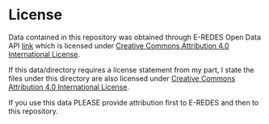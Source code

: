 # License

Data contained in this repository was obtained through E-REDES Open Data API [link](https://e-redes.opendatasoft.com/explore/dataset/outages-per-geography/information/) which is licensed under [Creative Commons Attribution 4.0 International License][cc-by].

If this data/directory requires a license statement from my part, I state the files under this directory are also licensed under [Creative Commons Attribution 4.0 International License][cc-by]. 

If you use this data PLEASE provide attribution first to E-REDES and then to this repository.


[cc-by]: http://creativecommons.org/licenses/by/4.0/